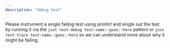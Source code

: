 ```yaml
---
description: "debug test"
---
```


Please instrument a single failing test using println! and single out the test by running it via the `just test-debug test-name::goes::here` pattern or `just test-trace test-name::goes::here` so we can understand more about why it might be failing.
